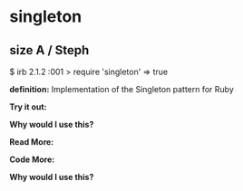 # singleton

## size A / Steph

$ irb
2.1.2 :001 > require 'singleton'
 => true  

**definition:**
Implementation of the Singleton pattern for Ruby

**Try it out:**


**Why would I use this?**


**Read More:**


**Code More:**


**Why would I use this?**
